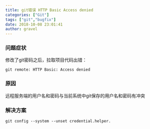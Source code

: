 ```yaml
---
title: git错误 HTTP Basic Access denied
categories: ["Git"]
tags: ["git","bugfix"]
date: 2018-10-08 23:01:41 
author: gravel
---
```

### 问题症状
修改了git密码之后，拉取项目代码出错：
```
git remote: HTTP Basic: Access denied 
```
### 原因
远程服务端的用户名和密码与当前系统中git保存的用户名和密码有冲突
### 解决方案

```
git config --system --unset credential.helper.
```
